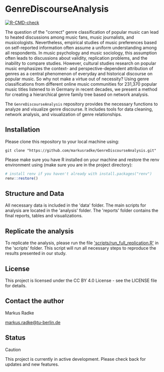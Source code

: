 
# GenreDiscourseAnalysis

<!-- badges: start -->
[![R-CMD-check](https://github.com/markusradke/GenreDiscourseAnalysis/actions/workflows/R-CMD-check.yaml/badge.svg)](https://github.com/markusradke/GenreDiscourseAnalysis/actions/workflows/R-CMD-check.yaml)
<!-- badges: end -->

The question of the "correct" genre classification of popular music can lead to heated discussions among music fans, music journalists, and musicologists. Nevertheless, empirical studies of music preferences based on self-reported information often assume a uniform understanding among all respondents. In music psychology and music sociology, this assumption often leads to discussions about validity, replication problems, and the inability to compare studies. However, cultural studies research on popular music emphasizes the context- and perspective-dependent attribution of genres as a central phenomenon of everyday and historical discourse on popular music. So why not make a virtue out of necessity? Using genre classifications from different online music communities for 231,370 popular music titles listened to in Germany in recent decades, we present a method for creating a hierarchical genre family tree based on network analysis. 

The `GenreDiscourseAnalysis` repository provides the necessary functions to analyze and visualize genre discourse. It includes tools for data cleaning, network analysis, and visualization of genre relationships.

## Installation

Please clone this repository to your local machine using:
```
git clone "https://github.com/markusradke/GenreDiscourseAnalysis.git"
```
Please make sure you have R installed on your machine and restore the renv environment using (make sure you are in the project directory):
```R
# install renv if you haven't already with install.packages("renv")
renv::restore()
```

## Structure and Data
All necessary data is included in the 'data' folder. The main scripts for analysis are located in the 'analysis' folder. The 'reports' folder contains the final reports, tables and visualizations.

## Replicate the analysis

To replicate the analysis, please run the file ['scripts/run_full_replication.R'](scripts/run_full_replication.R) in the 'scripts' folder. This script will run all necessary steps to reproduce the results presented in our study.

## License
This project is licensed under the CC BY 4.0 License - see the LICENSE file for details.

## Contact the author
Markus Radke

[markus.radke@tu-berlin.de](mailto::markus.radke@tu-berlin.de)

## Status
> [!CAUTION]
> This project is currently in active development. Please check back for updates and new features.
